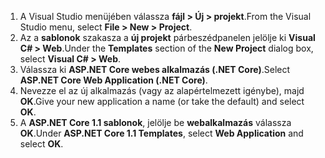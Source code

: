1. <span data-ttu-id="527b0-101">A Visual Studio menüjében válassza **fájl > Új > projekt**.</span><span class="sxs-lookup"><span data-stu-id="527b0-101">From the Visual Studio menu, select **File > New > Project**.</span></span>
2. <span data-ttu-id="527b0-102">Az a **sablonok** szakasza a **új projekt** párbeszédpanelen jelölje ki **Visual C# > Web**.</span><span class="sxs-lookup"><span data-stu-id="527b0-102">Under the **Templates** section of the **New Project** dialog box, select **Visual C# > Web**.</span></span>
3. <span data-ttu-id="527b0-103">Válassza ki **ASP.NET Core webes alkalmazás (.NET Core)**.</span><span class="sxs-lookup"><span data-stu-id="527b0-103">Select **ASP.NET Core Web Application (.NET Core)**.</span></span>
4. <span data-ttu-id="527b0-104">Nevezze el az új alkalmazás (vagy az alapértelmezett igénybe), majd **OK**.</span><span class="sxs-lookup"><span data-stu-id="527b0-104">Give your new application a name (or take the default) and select **OK**.</span></span>
5. <span data-ttu-id="527b0-105">A **ASP.NET Core 1.1 sablonok**, jelölje be **webalkalmazás** válassza **OK**.</span><span class="sxs-lookup"><span data-stu-id="527b0-105">Under **ASP.NET Core 1.1 Templates**, select **Web Application** and select **OK**.</span></span>

